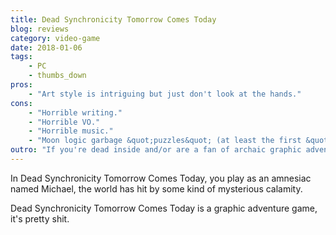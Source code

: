 ```yaml
---
title: Dead Synchronicity Tomorrow Comes Today
blog: reviews
category: video-game
date: 2018-01-06
tags:
    - PC
    - thumbs_down
pros:
    - "Art style is intriguing but just don't look at the hands."
cons:
    - "Horrible writing."
    - "Horrible VO."
    - "Horrible music."
    - "Moon logic garbage &quot;puzzles&quot; (at least the first &quot;puzzle&quot; before I uninstalled)."
outro: "If you're dead inside and/or are a fan of archaic graphic adventure games that ask you to solve &quot;puzzles&quot; for no reason then you might be interested in Dead Synchronicity: Tomorrow Comes Today."
---
```

In Dead Synchronicity Tomorrow Comes Today, you play as an amnesiac named Michael, the world has hit by some kind of mysterious calamity.

Dead Synchronicity Tomorrow Comes Today is a graphic adventure game, it's pretty shit.
